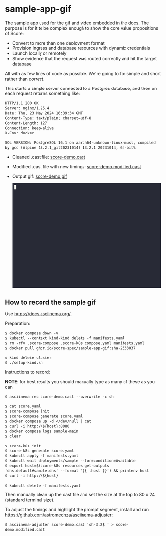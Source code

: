 # sample-app-gif

The sample app used for the gif and video embedded in the docs. The purpose is for it to be complex enough to show the core value propositions of Score:

- Convert to more than one deployment format
- Provision ingress and database resources with dynamic credentials
- Launch locally or remotely
- Show evidence that the request was routed correctly and hit the target database

All with as few lines of code as possible. We're going to for simple and short rather than _correct_.

This starts a simple server connected to a Postgres database, and then on each request returns something like:

```
HTTP/1.1 200 OK
Server: nginx/1.25.4
Date: Thu, 23 May 2024 16:39:34 GMT
Content-Type: text/plain; charset=utf-8
Content-Length: 127
Connection: keep-alive
X-Env: docker

SQL VERSION: PostgreSQL 16.1 on aarch64-unknown-linux-musl, compiled by gcc (Alpine 13.2.1_git20231014) 13.2.1 20231014, 64-bit%
```

- Cleaned .cast file: [score-demo.cast](score-demo.cast)
- Modified .cast file with new timings: [score-demo.modified.cast](score-demo.modified.cast)
- Output gif: [score-demo.gif](score-demo.gif)

    ![score-demo.gif](score-demo.gif)

## How to record the sample gif

Use <https://docs.asciinema.org/>.

Preparation:

```
$ docker compose down -v
$ kubectl --context kind-kind delete -f manifests.yaml
$ rm -rfv .score-compose .score-k8s compose.yaml manifests.yaml
$ docker pull ghcr.io/score-spec/sample-app-gif:sha-2533037

$ kind delete cluster
$ ./setup-kind.sh
```

Instructions to record:

**NOTE**: for best results you should manually type as many of these as you can

```
$ asciinema rec score-demo.cast --overwrite -c sh

$ cat score.yaml
$ score-compose init
$ score-compose generate score.yaml
$ docker compose up -d </dev/null | cat
$ curl -i http://${host}:8080
$ docker compose logs sample-main
$ clear

$ score-k8s init
$ score-k8s generate score.yaml
$ kubectl apply -f manifests.yaml
$ kubectl wait deployments/sample --for=condition=Available
$ export host=$(score-k8s resources get-outputs 'dns.default#sample.dns' --format '{{ .host }}') && printenv host
$ curl -i http://${host}

$ kubectl delete -f manifests.yaml
```

Then manually clean up the cast file and set the size at the top to 80 x 24 (standard terminal size).

To adjust the timings and highlight the prompt segment, install and run <https://github.com/astromechza/asciinema-adjuster>:

```
$ asciinema-adjuster score-demo.cast 'sh-3.2$ ' > score-demo.modified.cast
```
